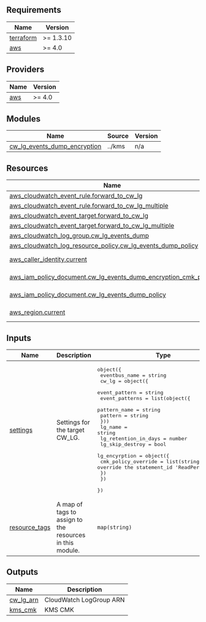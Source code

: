 <!-- BEGIN_TF_DOCS -->
## Requirements

| Name | Version |
|------|---------|
| <a name="requirement_terraform"></a> [terraform](#requirement\_terraform) | >= 1.3.10 |
| <a name="requirement_aws"></a> [aws](#requirement\_aws) | >= 4.0 |

## Providers

| Name | Version |
|------|---------|
| <a name="provider_aws"></a> [aws](#provider\_aws) | >= 4.0 |

## Modules

| Name | Source | Version |
|------|--------|---------|
| <a name="module_cw_lg_events_dump_encryption"></a> [cw\_lg\_events\_dump\_encryption](#module\_cw\_lg\_events\_dump\_encryption) | ../kms | n/a |

## Resources

| Name | Type |
|------|------|
| [aws_cloudwatch_event_rule.forward_to_cw_lg](https://registry.terraform.io/providers/hashicorp/aws/latest/docs/resources/cloudwatch_event_rule) | resource |
| [aws_cloudwatch_event_rule.forward_to_cw_lg_multiple](https://registry.terraform.io/providers/hashicorp/aws/latest/docs/resources/cloudwatch_event_rule) | resource |
| [aws_cloudwatch_event_target.forward_to_cw_lg](https://registry.terraform.io/providers/hashicorp/aws/latest/docs/resources/cloudwatch_event_target) | resource |
| [aws_cloudwatch_event_target.forward_to_cw_lg_multiple](https://registry.terraform.io/providers/hashicorp/aws/latest/docs/resources/cloudwatch_event_target) | resource |
| [aws_cloudwatch_log_group.cw_lg_events_dump](https://registry.terraform.io/providers/hashicorp/aws/latest/docs/resources/cloudwatch_log_group) | resource |
| [aws_cloudwatch_log_resource_policy.cw_lg_events_dump_policy](https://registry.terraform.io/providers/hashicorp/aws/latest/docs/resources/cloudwatch_log_resource_policy) | resource |
| [aws_caller_identity.current](https://registry.terraform.io/providers/hashicorp/aws/latest/docs/data-sources/caller_identity) | data source |
| [aws_iam_policy_document.cw_lg_events_dump_encryption_cmk_policy](https://registry.terraform.io/providers/hashicorp/aws/latest/docs/data-sources/iam_policy_document) | data source |
| [aws_iam_policy_document.cw_lg_events_dump_policy](https://registry.terraform.io/providers/hashicorp/aws/latest/docs/data-sources/iam_policy_document) | data source |
| [aws_region.current](https://registry.terraform.io/providers/hashicorp/aws/latest/docs/data-sources/region) | data source |

## Inputs

| Name | Description | Type | Default | Required |
|------|-------------|------|---------|:--------:|
| <a name="input_settings"></a> [settings](#input\_settings) | Settings for the target CW\_LG. | <pre>object({<br>    eventbus_name = string<br>    cw_lg = object({<br>      event_pattern = string<br>      event_patterns = list(object({<br>        pattern_name = string<br>        pattern      = string<br>      }))<br>      lg_name              = string<br>      lg_retention_in_days = number<br>      lg_skip_destroy      = bool<br>      lg_encyrption = object({<br>        cmk_policy_override = list(string) # should override the statement_id 'ReadPermissions'<br>      })<br>    })<br>  })</pre> | n/a | yes |
| <a name="input_resource_tags"></a> [resource\_tags](#input\_resource\_tags) | A map of tags to assign to the resources in this module. | `map(string)` | `{}` | no |

## Outputs

| Name | Description |
|------|-------------|
| <a name="output_cw_lg_arn"></a> [cw\_lg\_arn](#output\_cw\_lg\_arn) | CloudWatch LogGroup ARN |
| <a name="output_kms_cmk"></a> [kms\_cmk](#output\_kms\_cmk) | KMS CMK |
<!-- END_TF_DOCS -->